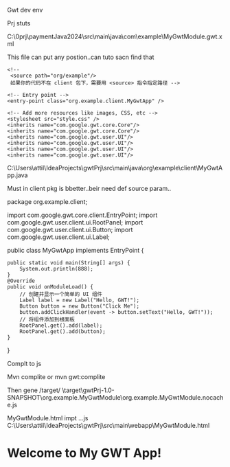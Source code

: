 Gwt   dev  env




Prj stuts

C:\0prj\paymentJava2024\src\main\java\com\example\MyGwtModule.gwt.xml

This file can put any postion..can tuto sacn find that

<?xml version="1.0" encoding="UTF-8"?>
<module  >

    <!--
     <source path="org/example"/>
     如果你的代码不在 client 包下，需要用 <source> 指令指定路径 -->

    <!-- Entry point -->
    <entry-point class="org.example.client.MyGwtApp" />

    <!-- Add more resources like images, CSS, etc -->
    <stylesheet src="style.css" />
    <inherits name="com.google.gwt.core.Core"/>
    <inherits name="com.google.gwt.core.Core"/>
    <inherits name="com.google.gwt.user.UI"/>
    <inherits name="com.google.gwt.user.UI"/>
    <inherits name="com.google.gwt.user.UI"/>
    <inherits name="com.google.gwt.user.UI"/>
</module>


C:\Users\attil\IdeaProjects\gwtPrj\src\main\java\org\example\client\MyGwtApp.java

Must in client pkg is bbetter..beir need def source param..


package org.example.client;

import com.google.gwt.core.client.EntryPoint;
import com.google.gwt.user.client.ui.RootPanel;
import com.google.gwt.user.client.ui.Button;
import com.google.gwt.user.client.ui.Label;

public class MyGwtApp implements EntryPoint {

    public static void main(String[] args) {
        System.out.println(888);
    }
    @Override
    public void onModuleLoad() {
        // 创建并显示一个简单的 UI 组件
        Label label = new Label("Hello, GWT!");
        Button button = new Button("Click Me");
        button.addClickHandler(event -> button.setText("Hello, GWT!"));
        // 将组件添加到根面板
        RootPanel.get().add(label);
        RootPanel.get().add(button);
    }
}



Complt  to js

Mvn complite  or   mvn gwt:complite

Then  gene   /target/
\target\gwtPrj-1.0-SNAPSHOT\org.example.MyGwtModule\org.example.MyGwtModule.nocache.js


MyGwtModule.html    impt    ...js
C:\Users\attil\IdeaProjects\gwtPrj\src\main\webapp\MyGwtModule.html
<!DOCTYPE html>
<html>
<head>
    <title>My GWT Application</title>
    <script type="text/javascript" language="javascript" src="org.example.MyGwtModule/org.example.MyGwtModule.nocache.js"></script>
</head>
<body>
<h1>Welcome to My GWT App!</h1>
</body>
</html>



